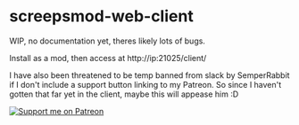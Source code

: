 # screepsmod-web-client

WIP, no documentation yet, theres likely lots of bugs.

Install as a mod, then access at http://ip:21025/client/

I have also been threatened to be temp banned from slack by
SemperRabbit if I don't include a support button linking to
my Patreon. So since I haven't gotten that far yet in the 
client, maybe this will appease him :D


[![Support me on Patreon](https://c5.patreon.com/external/logo/become_a_patron_button.png)](https://www.patreon.com/bePatron?u=6867142)
